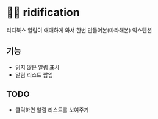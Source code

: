 # 📘🔔 ridification

리디북스 알림이 애매하게 와서 한번 만들어본(따라해본) 익스텐션

## 기능

- 읽지 않은 알림 표시
- 알림 리스트 팝업

## TODO

- 클릭하면 알림 리스트를 보여주기
